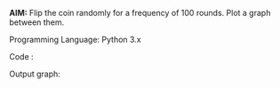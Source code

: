 **AIM:** Flip the coin randomly for a frequency of 100 rounds. Plot a graph between them.

Programming Language: Python 3.x

Code : 

Output graph: 
